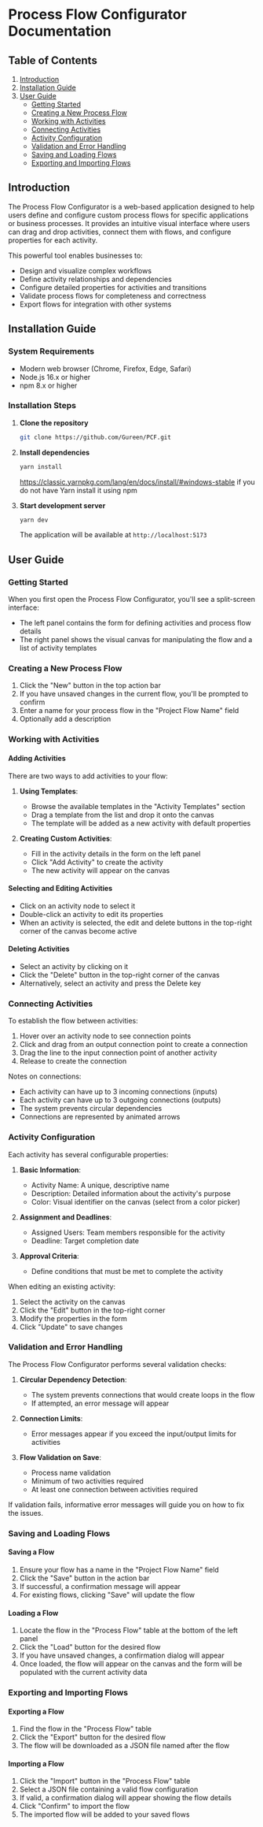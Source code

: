 # Process Flow Configurator Documentation

## Table of Contents
1. [Introduction](#introduction)
2. [Installation Guide](#installation-guide)
3. [User Guide](#user-guide)
   - [Getting Started](#getting-started)
   - [Creating a New Process Flow](#creating-a-new-process-flow)
   - [Working with Activities](#working-with-activities)
   - [Connecting Activities](#connecting-activities)
   - [Activity Configuration](#activity-configuration)
   - [Validation and Error Handling](#validation-and-error-handling)
   - [Saving and Loading Flows](#saving-and-loading-flows)
   - [Exporting and Importing Flows](#exporting-and-importing-flows)
   
## Introduction

The Process Flow Configurator is a web-based application designed to help users define and configure custom process flows for specific applications or business processes. It provides an intuitive visual interface where users can drag and drop activities, connect them with flows, and configure properties for each activity.

This powerful tool enables businesses to:
- Design and visualize complex workflows
- Define activity relationships and dependencies
- Configure detailed properties for activities and transitions
- Validate process flows for completeness and correctness
- Export flows for integration with other systems

## Installation Guide

### System Requirements
- Modern web browser (Chrome, Firefox, Edge, Safari)
- Node.js 16.x or higher
- npm 8.x or higher

### Installation Steps

1. **Clone the repository**
   ```bash
   git clone https://github.com/Gureen/PCF.git
   ```

2. **Install dependencies**
   ```bash
   yarn install 
   ```
   https://classic.yarnpkg.com/lang/en/docs/install/#windows-stable
   if you do not have Yarn install it using npm

3. **Start development server**
   ```bash
   yarn dev
   ```
   The application will be available at `http://localhost:5173`

## User Guide

### Getting Started

When you first open the Process Flow Configurator, you'll see a split-screen interface:
- The left panel contains the form for defining activities and process flow details
- The right panel shows the visual canvas for manipulating the flow and a list of activity templates


### Creating a New Process Flow

1. Click the "New" button in the top action bar
2. If you have unsaved changes in the current flow, you'll be prompted to confirm
3. Enter a name for your process flow in the "Project Flow Name" field
4. Optionally add a description

### Working with Activities

#### Adding Activities

There are two ways to add activities to your flow:

1. **Using Templates**:
   - Browse the available templates in the "Activity Templates" section
   - Drag a template from the list and drop it onto the canvas
   - The template will be added as a new activity with default properties

2. **Creating Custom Activities**:
   - Fill in the activity details in the form on the left panel
   - Click "Add Activity" to create the activity
   - The new activity will appear on the canvas

#### Selecting and Editing Activities

- Click on an activity node to select it
- Double-click an activity to edit its properties
- When an activity is selected, the edit and delete buttons in the top-right corner of the canvas become active

#### Deleting Activities

- Select an activity by clicking on it
- Click the "Delete" button in the top-right corner of the canvas
- Alternatively, select an activity and press the Delete key

### Connecting Activities

To establish the flow between activities:

1. Hover over an activity node to see connection points
2. Click and drag from an output connection point to create a connection
3. Drag the line to the input connection point of another activity
4. Release to create the connection

Notes on connections:
- Each activity can have up to 3 incoming connections (inputs)
- Each activity can have up to 3 outgoing connections (outputs)
- The system prevents circular dependencies
- Connections are represented by animated arrows

### Activity Configuration

Each activity has several configurable properties:

1. **Basic Information**:
   - Activity Name: A unique, descriptive name
   - Description: Detailed information about the activity's purpose
   - Color: Visual identifier on the canvas (select from a color picker)

2. **Assignment and Deadlines**:
   - Assigned Users: Team members responsible for the activity
   - Deadline: Target completion date

3. **Approval Criteria**:
   - Define conditions that must be met to complete the activity

When editing an existing activity:
1. Select the activity on the canvas
2. Click the "Edit" button in the top-right corner
3. Modify the properties in the form
4. Click "Update" to save changes

### Validation and Error Handling

The Process Flow Configurator performs several validation checks:

1. **Circular Dependency Detection**:
   - The system prevents connections that would create loops in the flow
   - If attempted, an error message will appear

2. **Connection Limits**:
   - Error messages appear if you exceed the input/output limits for activities

3. **Flow Validation on Save**:
   - Process name validation
   - Minimum of two activities required
   - At least one connection between activities required

If validation fails, informative error messages will guide you on how to fix the issues.

### Saving and Loading Flows

#### Saving a Flow

1. Ensure your flow has a name in the "Project Flow Name" field
2. Click the "Save" button in the action bar
3. If successful, a confirmation message will appear
4. For existing flows, clicking "Save" will update the flow

#### Loading a Flow

1. Locate the flow in the "Process Flow" table at the bottom of the left panel
2. Click the "Load" button for the desired flow
3. If you have unsaved changes, a confirmation dialog will appear
4. Once loaded, the flow will appear on the canvas and the form will be populated with the current activity data

### Exporting and Importing Flows

#### Exporting a Flow

1. Find the flow in the "Process Flow" table
2. Click the "Export" button for the desired flow
3. The flow will be downloaded as a JSON file named after the flow

#### Importing a Flow

1. Click the "Import" button in the "Process Flow" table
2. Select a JSON file containing a valid flow configuration
3. If valid, a confirmation dialog will appear showing the flow details
4. Click "Confirm" to import the flow
5. The imported flow will be added to your saved flows
